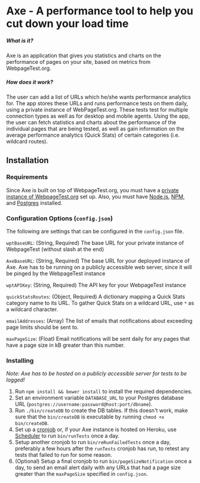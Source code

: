 # Axe - A performance tool to help you cut down your load time


##### What is it?
Axe is an application that gives you statistics and charts on the performance of pages on your site, based on metrics from WebpageTest.org.

##### How does it work?
The user can add a list of URLs which he/she wants performance analytics for. The app stores these URLs and runs performance tests on them daily, using a private instance of WebPageTest.org. These tests test for multiple connection types as well as for desktop and mobile agents. Using the app, the user can fetch statistics and charts about the performance of the individual pages that are being tested, as well as gain information on the average performance analytics (Quick Stats) of certain categories (i.e. wildcard routes). 

## Installation

### Requirements
Since Axe is built on top of WebpageTest.org, you must have a [private instance of WebpageTest.org](https://sites.google.com/a/webpagetest.org/docs/private-instances) set up. Also, you must have [Node.js](https://nodejs.org/download/), [NPM](https://www.npmjs.com/), and [Postgres](http://www.postgresql.org/download/) installed.

### Configuration Options (`config.json`)
The following are settings that can be configured in the `config.json` file.

`wptBaseURL`: (String, Required) The base URL for your private instance of WebpageTest (without slash at the end)

`AxeBaseURL`: (String, Required) The base URL for your deployed instance of Axe. Axe has to be running on a publicly accessible web server, since it will be pinged by the WebpageTest instance

`wptAPIKey`: (String, Required) The API key for your WebpageTest instance

`quickStatsRoutes`: (Object, Required) A dictionary mapping a Quick Stats category name to its URL. To gather Quick Stats on a wildcard URL, use `*` as a wildcard character.

`emailAddresses`: (Array) The list of emails that notifications about exceeding page limits should be sent to.

`maxPageSize`: (Float) Email notifications will be sent daily for any pages that have a page size in kB greater than this number.

### Installing
*Note: Axe has to be hosted on a publicly accessible server for tests to be logged!* 

1. Run `npm install && bower install` to install the required dependencies.
2. Set an environment variable `DATABASE_URL` to your Postgres database URL (`postgres://username:password@host:port/dbname`).
2. Run `./bin/createDB` to create the DB tables. If this doesn't work, make sure that the `bin/createDB` is executable by running `chmod +x bin/createDB`.
3. Set up a [cronjob](http://www.thesitewizard.com/general/set-cron-job.shtml) or, if your Axe instance is hosted on Heroku, use [Scheduler](https://addons.heroku.com/scheduler) to run `bin/runTests` once a day.
4. Setup another cronjob to run `bin/reRunFailedTests` once a day, preferably a few hours after the `runTests` cronjob has run, to retest any tests that failed to run for some reason.
5. (Optional) Setup a final cronjob to run `bin/pageSizeNotification` once a day, to send an email alert daily with any URLs that had a page size greater than the `maxPageSize` specified in `config.json`.
